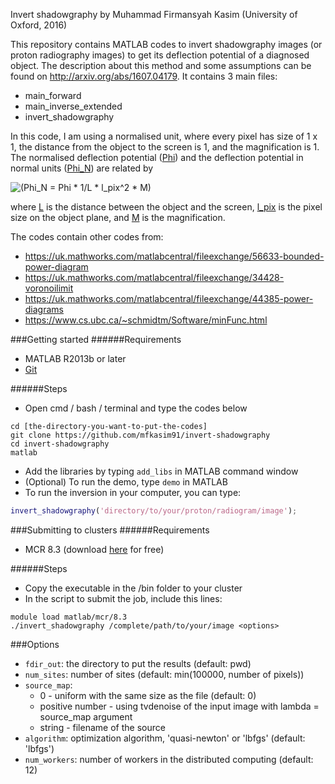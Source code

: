 Invert shadowgraphy by Muhammad Firmansyah Kasim (University of Oxford, 2016)

This repository contains MATLAB codes to invert shadowgraphy images (or proton radiography images) to get its deflection potential of a diagnosed object.
The description about this method and some assumptions can be found on http://arxiv.org/abs/1607.04179.
It contains 3 main files:
* main_forward
* main_inverse_extended
* invert_shadowgraphy

In this code, I am using a normalised unit, where every pixel has size of 1 x 1, the distance from the object to the screen is 1, and the magnification is 1.
The normalised deflection potential ([Phi](http://sp.mfkasim.com/assets/other/invert-shadowgraphy/phi.png)) and the deflection potential in normal units 
([Phi_N](http://sp.mfkasim.com/assets/other/invert-shadowgraphy/phiN.png)) are related by

![(Phi_N = Phi * 1/L * l_pix^2 * M)](http://sp.mfkasim.com/assets/other/invert-shadowgraphy/main-equation.png)

where [L](http://sp.mfkasim.com/assets/other/invert-shadowgraphy/L.png) is the distance between the object and the screen,
[l_pix](http://sp.mfkasim.com/assets/other/invert-shadowgraphy/lpix.png) is the pixel size on the object plane, and 
[M](http://sp.mfkasim.com/assets/other/invert-shadowgraphy/M.png) is the magnification.

The codes contain other codes from:
* https://uk.mathworks.com/matlabcentral/fileexchange/56633-bounded-power-diagram
* https://uk.mathworks.com/matlabcentral/fileexchange/34428-voronoilimit
* https://uk.mathworks.com/matlabcentral/fileexchange/44385-power-diagrams
* https://www.cs.ubc.ca/~schmidtm/Software/minFunc.html

###Getting started
######Requirements
* MATLAB R2013b or later
* [Git](https://desktop.github.com/)

######Steps
* Open cmd / bash / terminal and type the codes below

```
cd [the-directory-you-want-to-put-the-codes]
git clone https://github.com/mfkasim91/invert-shadowgraphy
cd invert-shadowgraphy
matlab
```

* Add the libraries by typing `add_libs` in MATLAB command window
* (Optional) To run the demo, type `demo` in MATLAB
* To run the inversion in your computer, you can type:

```matlab
invert_shadowgraphy('directory/to/your/proton/radiogram/image');
```

###Submitting to clusters
######Requirements
* MCR 8.3 (download [here](https://uk.mathworks.com/products/compiler/mcr.html) for free)

######Steps
* Copy the executable in the /bin folder to your cluster
* In the script to submit the job, include this lines:

```
module load matlab/mcr/8.3
./invert_shadowgraphy /complete/path/to/your/image <options>
```

###Options
* `fdir_out`: the directory to put the results (default: pwd)
* `num_sites`: number of sites (default: min(100000, number of pixels))
* `source_map`:
  * 0 - uniform with the same size as the file (default: 0)
  * positive number - using tvdenoise of the input image with lambda = source_map argument
  * string - filename of the source
* `algorithm`: optimization algorithm, 'quasi-newton' or 'lbfgs' (default: 'lbfgs')
* `num_workers`: number of workers in the distributed computing (default: 12)

